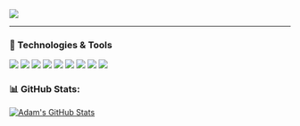 <img src="https://user-images.githubusercontent.com/66517969/119510576-4c60bc80-bd7a-11eb-8cab-598f747d3f7d.png">

---

### 🔧 Technologies & Tools

![](https://img.shields.io/badge/OS-Windows-informational?style=flat&logo=windows&logoColor=white&color=fb4f14)
![](https://img.shields.io/badge/Visual-Studio-informational?style=flat&logo=visual-studio&logoColor=white&color=fb4f14)
<a href="#"><img src="https://img.shields.io/badge/Code-C Sharp-_.svg?logo=csharp&logoColor=white&color=fb4f14"></a>
![](https://img.shields.io/badge/Code-C++-informational?style=flat&logo=cplusplus&logoColor=white&color=fb4f14)
![](https://img.shields.io/badge/Code-Python-informational?style=flat&logo=python&logoColor=white&color=fb4f14)
![](https://img.shields.io/badge/Code-Kotlin-informational?style=flat&logo=kotlin&logoColor=white&color=fb4f14)
![](https://img.shields.io/badge/Tools-.NET-informational?style=flat&logo=dotnet&logoColor=white&color=fb4f14)
![](https://img.shields.io/badge/Tools-Django-informational?style=flat&logo=django&logoColor=white&color=fb4f14)
![](https://img.shields.io/badge/Tools-Xamarin-informational?style=flat&logo=xamarin&logoColor=white&color=fb4f14)

### 📊 GitHub Stats:

<a href="https://github.com/HlexNC/HlexNC/">
  <img align="center" src="https://github-readme-stats.vercel.app/api?username=HlexNC&show_icons=true&line_height=27&layout=compact&count_private=true&title_color=fb4f14&text_color=c9cacc&icon_color=2bbc8a&bg_color=1d1f21" alt="Adam's GitHub Stats" />
</a> <br>

<!-- 
<a href="https://github.com/HlexNC/HlexNC/">
  <img align="center" src="https://github-readme-stats.vercel.app/api/top-langs/?username=HlexNC&layout=compact&hide=java,html,tex,ruby,shell,pascal&title_color=fb4f14&text_color=c9cacc&icon_color=2bbc8a&bg_color=1d1f21&langs_count=10" />
</a> <br>

<a href="https://github.com/HlexNC/WildForFood">
  <img align="center" src="https://github-readme-stats.vercel.app/api/pin/?username=HlexNC&repo=WildForFood&title_color=fb4f14&text_color=c9cacc&icon_color=2bbc8a&bg_color=1d1f21" />
</a> <br>

<a href="https://github.com/HlexNC/BlendMyAttempts">
  <img align="center" src="https://github-readme-stats.vercel.app/api/pin/?username=HlexNC&repo=BlendMyAttempts&title_color=fb4f14&text_color=c9cacc&icon_color=2bbc8a&bg_color=1d1f21" />
</a>   
-->
